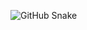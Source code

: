 ![GitHub Snake](https://github.com/uguisousa/uguisousa/blob/output/github-contribution-grid-snake.svg)
